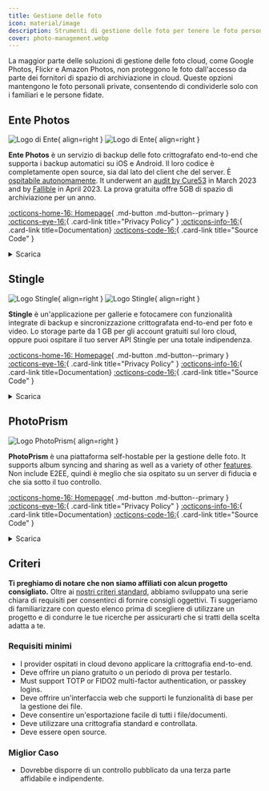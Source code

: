 ```yaml
---
title: Gestione delle foto
icon: material/image
description: Strumenti di gestione delle foto per tenere le foto personali al sicuro da occhi indiscreti dei provider di cloud storage e da altri accessi non autorizzati.
cover: photo-management.webp
---
```


La maggior parte delle soluzioni di gestione delle foto cloud, come Google Photos, Flickr e Amazon Photos, non proteggono le foto dall'accesso da parte dei fornitori di spazio di archiviazione in cloud. Queste opzioni mantengono le foto personali private, consentendo di condividerle solo con i familiari e le persone fidate.

## Ente Photos

<div class="admonition recommendation" markdown>

![Logo di Ente](assets/img/photo-management/ente.svg#only-light){ align=right }
![Logo di Ente](assets/img/photo-management/ente-dark.svg#only-dark){ align=right }

**Ente Photos** è un servizio di backup delle foto crittografato end-to-end che supporta i backup automatici su iOS e Android. Il loro codice è completamente open source, sia dal lato del client che del server. È [ospitabile autonomamente](https://github.com/ente-io/ente/tree/main/server#self-hosting). It underwent an [audit by Cure53](https://ente.io/blog/cryptography-audit) in March 2023 and by [Fallible](https://ente.io/reports/Fallible-Audit-Report-19-04-2023.pdf) in April 2023. La prova gratuita offre 5GB di spazio di archiviazione per un anno.

[:octicons-home-16: Homepage](https://ente.io){ .md-button .md-button--primary }
[:octicons-eye-16:](https://ente.io/privacy){ .card-link title="Privacy Policy" }
[:octicons-info-16:](https://ente.io/faq){ .card-link title=Documentation}
[:octicons-code-16:](https://github.com/ente-io/ente){ .card-link title="Source Code" }

<details class="downloads" markdown>
<summary>Scarica</summary>

- [:simple-googleplay: Google Play](https://play.google.com/store/apps/details?id=io.ente.photos)
- [:simple-android: Android](https://ente.io/download)
- [:simple-appstore: App Store](https://apps.apple.com/app/id1542026904)
- [:simple-github: GitHub](https://github.com/ente-io/ente/releases?q=photos)
- [:fontawesome-brands-windows: Windows](https://ente.io/download)
- [:simple-apple: macOS](https://ente.io/download)
- [:simple-linux: Linux](https://ente.io/download)
- [:octicons-globe-16: Web](https://web.ente.io)

</details>

</div>

## Stingle

<div class="admonition recommendation" markdown>

![Logo Stingle](assets/img/photo-management/stingle.png#only-light){ align=right }
![Logo Stingle](assets/img/photo-management/stingle-dark.png#only-dark){ align=right }

**Stingle** è un'applicazione per gallerie e fotocamere con funzionalità integrate di backup e sincronizzazione crittografata end-to-end per foto e video. Lo storage parte da 1 GB per gli account gratuiti sul loro cloud, oppure puoi ospitare il tuo server API Stingle per una totale indipendenza.

[:octicons-home-16: Homepage](https://stingle.org){ .md-button .md-button--primary }
[:octicons-eye-16:](https://stingle.org/privacy){ .card-link title="Privacy Policy" }
[:octicons-info-16:](https://stingle.org/faq){ .card-link title=Documentation}
[:octicons-code-16:](https://github.com/stingle){ .card-link title="Source Code" }

<details class="downloads" markdown>
<summary>Scarica</summary>

- [:simple-googleplay: Google Play](https://play.google.com/store/apps/details?id=org.stingle.photos)
- [:simple-android: Android](https://f-droid.org/en/packages/org.stingle.photos)
- [:simple-appstore: App Store](https://apps.apple.com/app/id1582535448)
- [:simple-github: GitHub](https://github.com/stingle/stingle-photos-android/releases)

</details>

</div>

## PhotoPrism

<div class="admonition recommendation" markdown>

![Logo PhotoPrism](assets/img/photo-management/photoprism.svg){ align=right }

**PhotoPrism** è una piattaforma self-hostable per la gestione delle foto. It supports album syncing and sharing as well as a variety of other [features](https://photoprism.app/features). Non include E2EE, quindi è meglio che sia ospitato su un server di fiducia e che sia sotto il tuo controllo.

[:octicons-home-16: Homepage](https://photoprism.app){ .md-button .md-button--primary }
[:octicons-eye-16:](https://photoprism.app/privacy){ .card-link title="Privacy Policy" }
[:octicons-info-16:](https://photoprism.app/kb){ .card-link title=Documentation}
[:octicons-code-16:](https://github.com/photoprism){ .card-link title="Source Code" }

<details class="downloads" markdown>
<summary>Scarica</summary>

- [:simple-github: GitHub](https://github.com/photoprism)

</details>

</div>

## Criteri

**Ti preghiamo di notare che non siamo affiliati con alcun progetto consigliato.** Oltre ai [nostri criteri standard](about/criteria.md), abbiamo sviluppato una serie chiara di requisiti per consentirci di fornire consigli oggettivi. Ti suggeriamo di familiarizzare con questo elenco prima di scegliere di utilizzare un progetto e di condurre le tue ricerche per assicurarti che si tratti della scelta adatta a te.

### Requisiti minimi

- I provider ospitati in cloud devono applicare la crittografia end-to-end.
- Deve offrire un piano gratuito o un periodo di prova per testarlo.
- Must support TOTP or FIDO2 multi-factor authentication, or passkey logins.
- Deve offrire un'interfaccia web che supporti le funzionalità di base per la gestione dei file.
- Deve consentire un'esportazione facile di tutti i file/documenti.
- Deve utilizzare una crittografia standard e controllata.
- Deve essere open source.

### Miglior Caso

- Dovrebbe disporre di un controllo pubblicato da una terza parte affidabile e indipendente.
